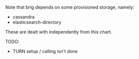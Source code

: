 Note that brig depends on some provisioned storage, namely:

- cassandra
- elasticsearch-directory

These are dealt with independently from this chart.

TODO:

 * TURN setup / calling isn't done
